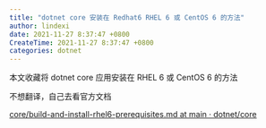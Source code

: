 ```yaml
---
title: "dotnet core 安装在 Redhat6 RHEL 6 或 CentOS 6 的方法"
author: lindexi
date: 2021-11-27 8:37:47 +0800
CreateTime: 2021-11-27 8:37:47 +0800
categories: dotnet
---
```


本文收藏将 dotnet core 应用安装在 RHEL 6 或 CentOS 6 的方法

<!--more-->



不想翻译，自己去看官方文档

[core/build-and-install-rhel6-prerequisites.md at main · dotnet/core](https://github.com/dotnet/core/blob/main/Documentation/build-and-install-rhel6-prerequisites.md )

